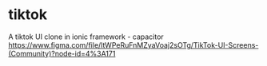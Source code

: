 # tiktok
A tiktok UI clone in ionic framework - capacitor
https://www.figma.com/file/ltWPeRuFnMZyaVoaj2sOTg/TikTok-UI-Screens-(Community)?node-id=4%3A171
